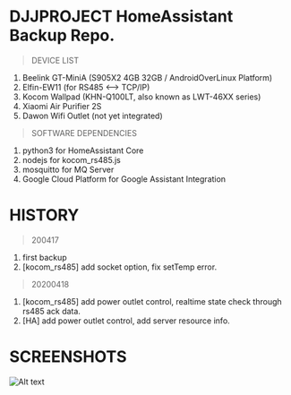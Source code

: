 # DJJPROJECT HomeAssistant Backup Repo.

> DEVICE LIST

1. Beelink GT-MiniA (S905X2 4GB 32GB / AndroidOverLinux Platform)
2. Elfin-EW11 (for RS485 <--> TCP/IP)
3. Kocom Wallpad (KHN-Q100LT, also known as LWT-46XX series)
4. Xiaomi Air Purifier 2S
5. Dawon Wifi Outlet (not yet integrated)

> SOFTWARE DEPENDENCIES

1. python3 for HomeAssistant Core
2. nodejs for kocom_rs485.js
3. mosquitto for MQ Server
4. Google Cloud Platform for Google Assistant Integration



# HISTORY

> 200417

1. first backup
2. [kocom_rs485] add socket option, fix setTemp error.

> 20200418

1. [kocom_rs485] add power outlet control, realtime state check through rs485 ack data.
2. [HA] add power outlet control, add server resource info.



# SCREENSHOTS

![Alt text](https://img1.daumcdn.net/thumb/R1280x0/?scode=mtistory2&fname=http%3A%2F%2Fcfile23.uf.tistory.com%2Fimage%2F99C8D0425E9AAF1927526B)
